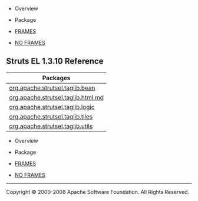-   Overview
-   Package

-   [FRAMES](index.html.md)
-   [NO FRAMES](overview-summary.html.md)

Struts EL 1.3.10 Reference
--------------------------

| Packages                                                                                  |
|-------------------------------------------------------------------------------------------|
| [org.apache.strutsel.taglib.bean](org/apache/strutsel/taglib/bean/package-summary.html.md)   |
| [org.apache.strutsel.taglib.html.md](org/apache/strutsel/taglib/html/package-summary.html)   |
| [org.apache.strutsel.taglib.logic](org/apache/strutsel/taglib/logic/package-summary.html.md) |
| [org.apache.strutsel.taglib.tiles](org/apache/strutsel/taglib/tiles/package-summary.html.md) |
| [org.apache.strutsel.taglib.utils](org/apache/strutsel/taglib/utils/package-summary.html.md) |

-   Overview
-   Package

-   [FRAMES](index.html.md)
-   [NO FRAMES](overview-summary.html.md)

------------------------------------------------------------------------

Copyright © 2000-2008 Apache Software Foundation. All Rights Reserved.
